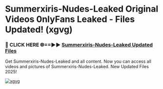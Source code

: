 # Summerxiris-Nudes-Leaked Original Videos 0nlyFans Leaked - Files Updated! (xgvg)

<h3>🔴 CLICK HERE 🌐==►► <a href="https://tinyurl.com/yc6ubb5a" rel="nofollow">Summerxiris-Nudes-Leaked Updated Files</a></h3>

Get Summerxiris-Nudes-Leaked and all content. Now you can access all videos and pictures of Summerxiris-Nudes-Leaked. New Updated Files 2025!

[![xgvg](https://i.imgur.com/7eu0CRL.gif)](https://tinyurl.com/yc6ubb5a)
